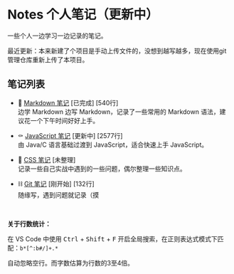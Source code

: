 # Notes 个人笔记（更新中）

一些个人一边学习一边记录的笔记。

最近更新：本来新建了个项目是手动上传文件的，没想到越写越多，现在使用git管理仓库重新上传了本项目。

## 笔记列表

- 📃 [Markdown 笔记](/markdown/README.md)  [已完成] [540行]  
  边学 Markdown 边写 Markdown，记录了一些常用的 Markdown 语法，建议花一个下午时间好好上手。
  
- ⚰ [JavaScript 笔记](/javascript/README.md)  [更新中] [2577行]  
  由 Java/C 语言基础过渡到 JavaScript，适合快速上手 JavaScript。

- 🔮 [CSS 笔记](css/README.md)  [未整理]  
  记录一些自己实战中遇到的一些问题，偶尔整理一些知识点。

- ⛓ [Git 笔记](git/README.md)  [刚开始] [132行]  
  随缘写，遇到问题就记录（摸

<br>

**关于行数统计：**

在 VS Code 中使用 <kbd>Ctrl</kbd> + <kbd>Shift</kbd> + <kbd>F</kbd> 开启全局搜索，在正则表达式模式下匹配：`b*[^:b#/]+.*`

自动忽略空行。而字数估算为行数的3至4倍。

<br>
